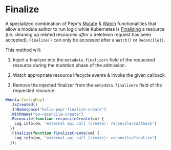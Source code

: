 # Finalize

A specialized combination of Pepr's [Mutate](./010_mutate.md) & [Watch](./040_watch.md) functionalities that allow a module author to run logic while Kubernetes is [Finalizing](https://kubernetes.io/docs/concepts/overview/working-with-objects/finalizers/) a resource (i.e. cleaning up related resources _after_ a deleteion request has been accepted). `Finalize()` can only be accessed after a `Watch()` or `Reconcile()`.

This method will:

1. Inject a finalizer into the `metadata.finalizers` field of the requested resource during the mutation phase of the admission.

1. Watch appropriate resource lifecycle events & invoke the given callback.

1. Remove the injected finalizer from the `metadata.finalizers` field of the requested resource.


```ts
When(a.ConfigMap)
  .IsCreated()
  .InNamespace("hello-pepr-finalize-create")
  .WithName("cm-reconcile-create")
  .Reconcile(function reconcileCreate(cm) {
    Log.info(cm, "external api call (create): reconcile/callback")
  })
  .Finalize(function finalizeCreate(cm) {
    Log.info(cm, "external api call (create): reconcile/finalize")
  });
```
